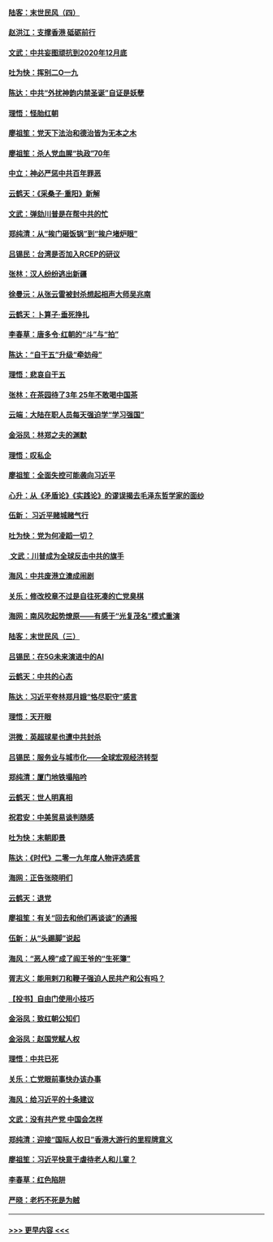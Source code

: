#### [陆客：末世民风（四）](../pages/nsc993/n11749203.md?t=12272355) 
#### [赵洪江：支撑香港 砥砺前行](../pages/nsc993/n11748482.md?t=12272355) 
#### [文武：中共妄图顽抗到2020年12月底](../pages/nsc993/n11748446.md?t=12272355) 
#### [吐为快：挥别二O一九](../pages/nsc993/n11748411.md?t=12272355) 
#### [陈达：中共“外扰神韵内禁圣诞”自证是妖孽](../pages/nsc993/n11748226.md?t=12272355) 
#### [理悟：怪胎红朝](../pages/nsc993/n11748206.md?t=12272355) 
#### [廖祖笙：党天下法治和德治皆为无本之木](../pages/nsc993/n11748135.md?t=12272355) 
#### [廖祖笙：杀人党血腥“执政”70年](../pages/nsc993/n11745144.md?t=12272355) 
#### [中立：神必严惩中共百年罪恶](../pages/nsc993/n11744970.md?t=12272355) 
#### [云鹤天：《采桑子‧重阳》新解](../pages/nsc993/n11744948.md?t=12272355) 
#### [文武：弹劾川普是在帮中共的忙](../pages/nsc993/n11744758.md?t=12272355) 
#### [郑纯清：从“挨门砸饭锅”到“挨户堵炉眼”](../pages/nsc993/n11744745.md?t=12272355) 
#### [吕锡民：台湾是否加入RCEP的研议](../pages/nsc993/n11744701.md?t=12272355) 
#### [张林：汉人纷纷逃出新疆](../pages/nsc993/n11743530.md?t=12272355) 
#### [徐曼沅：从张云雷被封杀想起相声大师吴兆南](../pages/nsc993/n11741816.md?t=12272355) 
#### [云鹤天：卜算子‧垂死挣扎](../pages/nsc993/n11739956.md?t=12272355) 
#### [李春草：唐多令‧红朝的“斗”与“拍”](../pages/nsc993/n11739830.md?t=12272355) 
#### [陈达：“自干五”升级“牵妨母”](../pages/nsc993/n11739724.md?t=12272355) 
#### [理悟：悲哀自干五](../pages/nsc993/n11739547.md?t=12272355) 
#### [张林：在茶园待了3年 25年不敢喝中国茶](../pages/nsc993/n11739240.md?t=12272355) 
#### [云端：大陆在职人员每天强迫学“学习强国”](../pages/nsc993/n11738735.md?t=12272355) 
#### [金浴凤：林郑之夫的渊默](../pages/nsc993/n11737735.md?t=12272355) 
#### [理悟：叹私企](../pages/nsc993/n11737715.md?t=12272355) 
#### [廖祖笙：全面失控可能袭向习近平](../pages/nsc993/n11737704.md?t=12272355) 
#### [心升：从《矛盾论》《实践论》的谬误揭去毛泽东哲学家的面纱](../pages/nsc993/n11736962.md?t=12272355) 
#### [伍新： 习近平赌城赌气行](../pages/nsc993/n11736929.md?t=12272355) 
#### [吐为快：党为何凌蹈一切？](../pages/nsc993/n11736915.md?t=12272355) 
#### [ 文武：川普成为全球反击中共的旗手](../pages/nsc993/n11736882.md?t=12272355) 
#### [海风：中共废港立澳成闹剧](../pages/nsc993/n11735857.md?t=12272355) 
#### [关乐：修改校章不过是自往死凑的亡党臭棋](../pages/nsc993/n11735097.md?t=12272355) 
#### [海网：南风吹起势燎原——有感于“光复茂名”模式重演](../pages/nsc993/n11732308.md?t=12272355) 
#### [陆客：末世民风（三）](../pages/nsc993/n11732211.md?t=12272355) 
#### [吕锡民：在5G未来演进中的AI](../pages/nsc993/n11730010.md?t=12272355) 
#### [云鹤天：中共的心态](../pages/nsc993/n11729906.md?t=12272355) 
#### [陈达：习近平夸林郑月娥“恪尽职守”感言](../pages/nsc993/n11729881.md?t=12272355) 
#### [理悟：天开眼](../pages/nsc993/n11729699.md?t=12272355) 
#### [洪微：英超球星也遭中共封杀](../pages/nsc993/n11727243.md?t=12272355) 
#### [吕锡民：服务业与城市化——全球宏观经济转型](../pages/nsc993/n11725845.md?t=12272355) 
#### [郑纯清：厦门地铁塌陷吟](../pages/nsc993/n11725813.md?t=12272355) 
#### [云鹤天：世人明真相](../pages/nsc993/n11725621.md?t=12272355) 
#### [祝君安：中美贸易谈判随感](../pages/nsc993/n11725609.md?t=12272355) 
#### [吐为快：末朝即景](../pages/nsc993/n11723365.md?t=12272355) 
#### [陈达：《时代》二零一九年度人物评选感言](../pages/nsc993/n11723337.md?t=12272355) 
#### [海网：正告张晓明们](../pages/nsc993/n11723228.md?t=12272355) 
#### [云鹤天：退党](../pages/nsc993/n11723056.md?t=12272355) 
#### [廖祖笙：有关“回去和他们再谈谈”的通报](../pages/nsc993/n11722442.md?t=12272355) 
#### [伍新：从“头踢脚”说起](../pages/nsc993/n11722429.md?t=12272355) 
#### [海风：“恶人榜”成了阎王爷的“生死簿”](../pages/nsc993/n11722272.md?t=12272355) 
#### [胥志义：能用剌刀和鞭子强迫人民共产和公有吗？](../pages/nsc993/n11720569.md?t=12272355) 
#### [【投书】自由门使用小技巧](../pages/nsc993/n11720180.md?t=12272355) 
#### [金浴凤：致红朝公知们](../pages/nsc993/n11720563.md?t=12272355) 
#### [金浴凤：赵国党赋人权](../pages/nsc993/n11720533.md?t=12272355) 
#### [理悟：中共已死](../pages/nsc993/n11720233.md?t=12272355) 
#### [关乐：亡党眼前事快办该办事](../pages/nsc993/n11719160.md?t=12272355) 
#### [海风：给习近平的十条建议](../pages/nsc993/n11717616.md?t=12272355) 
#### [文武：没有共产党 中国会怎样](../pages/nsc993/n11717584.md?t=12272355) 
#### [郑纯清：迎接“国际人权日”香港大游行的里程牌意义](../pages/nsc993/n11717417.md?t=12272355) 
#### [廖祖笙：习近平快意于虐待老人和儿童？](../pages/nsc993/n11715313.md?t=12272355) 
#### [李春草：红色陷阱](../pages/nsc993/n11715029.md?t=12272355) 
#### [严晓：老朽不死是为贼](../pages/nsc993/n11712910.md?t=12272355) 

----
#### [ >>> 更早内容 <<< ](../indexes/nsc993-earlier.md)
